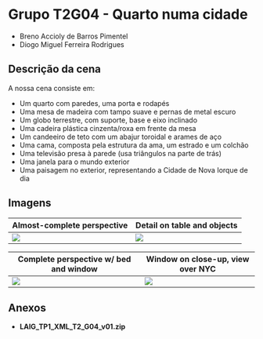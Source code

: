 # Grupo T2G04 - Quarto numa cidade

* Breno Accioly de Barros Pimentel
* Diogo Miguel Ferreira Rodrigues

## Descrição da cena

A nossa cena consiste em:
* Um quarto com paredes, uma porta e rodapés
* Uma mesa de madeira com tampo suave e pernas de metal escuro
* Um globo terrestre, com suporte, base e eixo inclinado
* Uma cadeira plástica cinzenta/roxa em frente da mesa
* Um candeeiro de teto com um abajur toroidal e arames de aço
* Uma cama, composta pela estrutura da ama, um estrado e um colchão
* Uma televisão presa à parede (usa triângulos na parte de trás)
* Uma janela para o mundo exterior
* Uma paisagem no exterior, representando a Cidade de Nova Iorque de dia

## Imagens

| Almost-complete perspective          | Detail on table and objects          |
|--------------------------------------|--------------------------------------|
| ![](https://i.imgur.com/RpgHm7W.jpg) | ![](https://i.imgur.com/pEPflE7.jpg) |

| Complete perspective w/ bed and window | Window on close-up, view over NYC    |
|----------------------------------------|--------------------------------------|
| ![](https://i.imgur.com/xOV5okT.jpg)   | ![](https://i.imgur.com/2QnzhBo.jpg) |

## Anexos

* **LAIG_TP1_XML_T2_G04_v01.zip**
